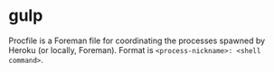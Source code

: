 # gulp
Procfile is a Foreman file for coordinating the processes spawned by Heroku (or locally, Foreman). Format is `<process-nickname>: <shell command>`.

